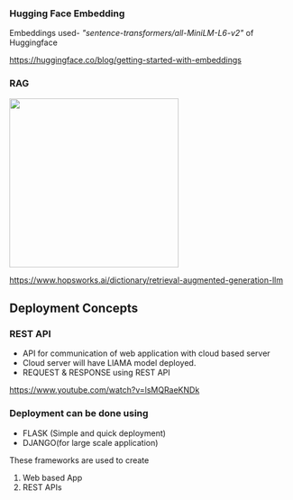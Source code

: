### Hugging Face Embedding

Embeddings used- *"sentence-transformers/all-MiniLM-L6-v2"* of Huggingface

https://huggingface.co/blog/getting-started-with-embeddings 

### RAG

<img src= "https://github.com/AGAMPANDEYY/Documentation_LLM/assets/94832116/e63a79c1-8fe0-42c7-b8f1-841b17b2d99a" width=300 >

https://www.hopsworks.ai/dictionary/retrieval-augmented-generation-llm

## Deployment Concepts
### REST API 
- API for communication of web application with cloud based server
- Cloud server will have LlAMA model deployed.
- REQUEST & RESPONSE using REST API
  
https://www.youtube.com/watch?v=lsMQRaeKNDk 

### Deployment can be done using 

- FLASK (Simple and quick deployment)
- DJANGO(for large scale application)

These frameworks are used to create
1. Web based App
2. REST APIs
  


